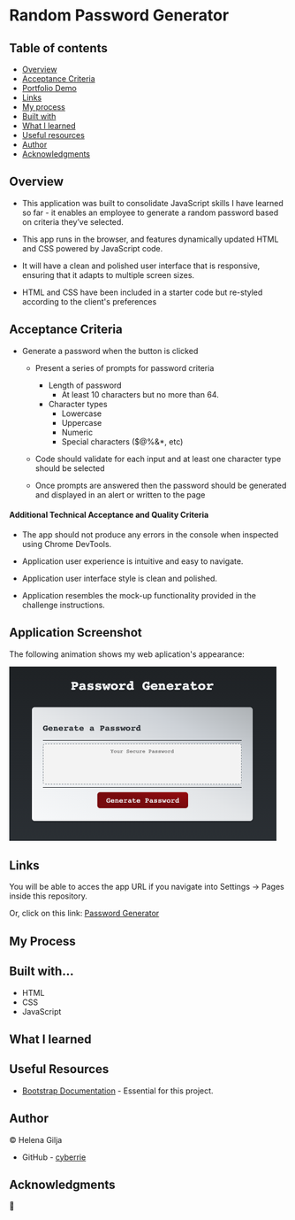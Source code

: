 # Random Password Generator

## Table of contents

- [Overview](#overview)
- [Acceptance Criteria](#acceptance-criteria)
- [Portfolio Demo](#portfolio-demo)
- [Links](#links)
- [My process](#my-process)
- [Built with](#built-with)
- [What I learned](#what-i-learned)
- [Useful resources](#useful-resources)
- [Author](#author)
- [Acknowledgments](#acknowledgments)

## Overview

- This application was built to consolidate JavaScript skills I have learned so far - it enables an employee to generate a random password based on criteria they’ve selected.

- This app runs in the browser, and features dynamically updated HTML and CSS powered by JavaScript code.

- It will have a clean and polished user interface that is responsive, ensuring that it adapts to multiple screen sizes.

- HTML and CSS have been included in a starter code but re-styled according to the client's preferences

## Acceptance Criteria

- Generate a password when the button is clicked

  - Present a series of prompts for password criteria

    - Length of password
      - At least 10 characters but no more than 64.
    - Character types
      - Lowercase
      - Uppercase
      - Numeric
      - Special characters ($@%&\*, etc)

  - Code should validate for each input and at least one character type should be selected

  - Once prompts are answered then the password should be generated and displayed in an alert or written to the page

#### Additional Technical Acceptance and Quality Criteria

- The app should not produce any errors in the console when inspected using Chrome DevTools.

- Application user experience is intuitive and easy to navigate.

- Application user interface style is clean and polished.

- Application resembles the mock-up functionality provided in the challenge instructions.

## Application Screenshot

The following animation shows my web aplication's appearance:

![Password Generator](./assets/password-generator.png)

## Links

You will be able to acces the app URL if you navigate into Settings → Pages inside this repository.

Or, click on this link: [Password Generator](link)

## My Process

## Built with...

- HTML
- CSS
- JavaScript

## What I learned

## Useful Resources

- [Bootstrap Documentation](https://getbootstrap.com/docs/4.3/getting-started/introduction/) - Essential for this project.

## Author

©️ Helena Gilja

- GitHub - [cyberrie](https://github.com/cyberrie)

## Acknowledgments

🌟

